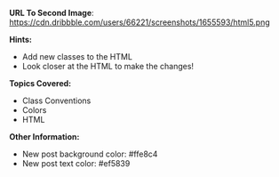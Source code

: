 **URL To Second Image**:
https://cdn.dribbble.com/users/66221/screenshots/1655593/html5.png

**Hints:**
 - Add new classes to the HTML
 - Look closer at the HTML to make the changes!

**Topics Covered:**
 - Class Conventions
 - Colors
 - HTML

**Other Information:**
 - New post background color: #ffe8c4
 - New post text color: #ef5839
